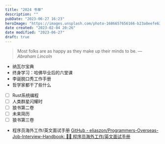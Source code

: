 ```yaml
---
title: "2024 书单"
description: ""
pubDate: "2023-06-27 16:23"
heroImage: "https://images.unsplash.com/photo-1686657656166-b23a8eefe633?crop=entropy&cs=srgb&fm=jpg&ixid=M3wzNjM5Nzd8MHwxfHJhbmRvbXx8fHx8fHx8fDE2ODc4NDUyMjd8&ixlib=rb-4.0.3&q=85&w=1200&h=400"
date created: "2023-02-04 20:26"
date modified: "2023-06-27"
draft: true
---
```


> Most folks are as happy as they make up their minds to be.
> — <cite>Abraham Lincoln</cite>


- 纳瓦尔宝典
- 终身学习：哈佛毕业后的六堂课
- 李诞脱口秀工作手册
- 哲学家都干了些什么
- [ ] Rust系统编程
- [ ] 人类群星闪耀时
- [ ] 狼书第二卷
- [ ] 未来简历
- [ ] 狼书第三卷
- 程序员海外工作/英文面试手册 [GitHub - eliaszon/Programmers-Overseas-Job-Interview-Handbook: 🏂🏻 程序员海外工作/英文面试手册](https://github.com/eliaszon/Programmers-Overseas-Job-Interview-Handbook)
